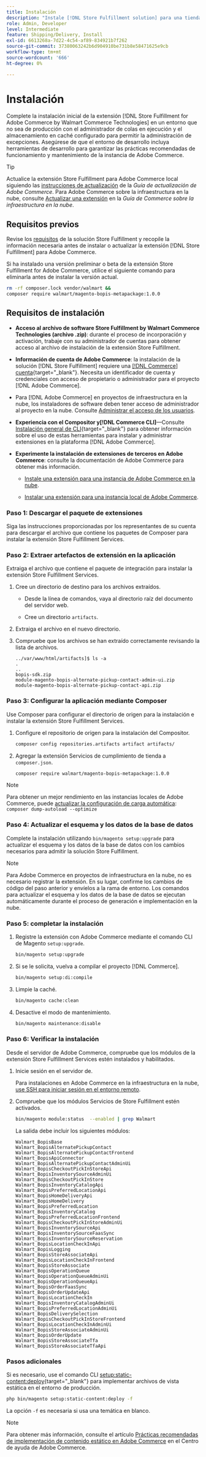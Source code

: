 ```yaml
---
title: Instalación
description: "Instale [!DNL Store Fulfillment solution] para una tienda Adobe Commerce usando Composer para PHP."
role: Admin, Developer
level: Intermediate
feature: Shipping/Delivery, Install
exl-id: 6613268a-7d22-4c54-af89-834921b7f262
source-git-commit: 37380063242b6d904910be731b8e58471625e9cb
workflow-type: tm+mt
source-wordcount: '666'
ht-degree: 0%

---
```



# Instalación

Complete la instalación inicial de la extensión [!DNL Store Fulfillment for Adobe Commerce by Walmart Commerce Technologies] en un entorno que no sea de producción con el administrador de colas en ejecución y el almacenamiento en caché configurado para permitir la administración de excepciones. Asegúrese de que el entorno de desarrollo incluya herramientas de desarrollo para garantizar las prácticas recomendadas de funcionamiento y mantenimiento de la instancia de Adobe Commerce.

>[!TIP]
>
>Actualice la extensión Store Fulfillment para Adobe Commerce local siguiendo las [instrucciones de actualización](https://experienceleague.adobe.com/docs/commerce-operations/upgrade-guide/modules/upgrade.html) de la _Guía de actualización de Adobe Commerce_. Para Adobe Commerce sobre la infraestructura en la nube, consulte [Actualizar una extensión](https://experienceleague.adobe.com/docs/commerce-cloud-service/user-guide/configure-store/extensions.html#upgrade-an-extension) en la *Guía de Commerce sobre la infraestructura en la nube*.

## Requisitos previos

Revise los [requisitos](solution-requirements.md) de la solución Store Fulfillment y recopile la información necesaria antes de instalar o actualizar la extensión [!DNL Store Fulfillment] para Adobe Commerce.

Si ha instalado una versión preliminar o beta de la extensión Store Fulfillment for Adobe Commerce, utilice el siguiente comando para eliminarla antes de instalar la versión actual.

```bash
rm -rf composer.lock vendor/walmart &&
composer require walmart/magento-bopis-metapackage:1.0.0
```

## Requisitos de instalación

- **Acceso al archivo de software Store Fulfillment by Walmart Commerce Technologies (archivo .zip)**: durante el proceso de incorporación y activación, trabaje con su administrador de cuentas para obtener acceso al archivo de instalación de la extensión Store Fulfillment.

- **Información de cuenta de Adobe Commerce**: la instalación de la solución [!DNL Store Fulfillment] requiere una [[!DNL Commerce] cuenta](https://experienceleague.adobe.com/en/docs/commerce-admin/start/commerce-account/commerce-account-create){target="_blank"}. Necesita un identificador de cuenta y credenciales con acceso de propietario o administrador para el proyecto [!DNL Adobe Commerce].

- Para [!DNL Adobe Commerce] en proyectos de infraestructura en la nube, los instaladores de software deben tener acceso de administrador al proyecto en la nube. Consulte [Administrar el acceso de los usuarios](https://experienceleague.adobe.com/en/docs/commerce-cloud-service/user-guide/project/user-access).

- **Experiencia con el Compositor y[!DNL Commerce CLI]**—Consulte [Instalación general de CLI](https://experienceleague.adobe.com/en/docs/commerce-operations/installation-guide/tutorials/extensions){target="_blank"} para obtener información sobre el uso de estas herramientas para instalar y administrar extensiones en la plataforma [!DNL Adobe Commerce].

- **Experimente la instalación de extensiones de terceros en Adobe Commerce**: consulte la documentación de Adobe Commerce para obtener más información.

   - [Instale una extensión para una instancia de Adobe Commerce en la nube](https://experienceleague.adobe.com/en/docs/commerce-cloud-service/user-guide/configure-store/extensions#install-an-extension).

   - [Instalar una extensión para una instancia local de Adobe Commerce](https://experienceleague.adobe.com/en/docs/commerce-operations/installation-guide/tutorials/extensions).

### Paso 1: Descargar el paquete de extensiones

Siga las instrucciones proporcionadas por los representantes de su cuenta para descargar el archivo que contiene los paquetes de Composer para instalar la extensión Store Fulfillment Services.

### Paso 2: Extraer artefactos de extensión en la aplicación

Extraiga el archivo que contiene el paquete de integración para instalar la extensión Store Fulfillment Services.

1. Cree un directorio de destino para los archivos extraídos.

   - Desde la línea de comandos, vaya al directorio raíz del documento del servidor web.

   - Cree un directorio `artifacts`.

1. Extraiga el archivo en el nuevo directorio.

1. Compruebe que los archivos se han extraído correctamente revisando la lista de archivos.

   ```
   ../var/www/html/artifacts]$ ls -a
   .
   ..
   bopis-sdk.zip
   module-magento-bopis-alternate-pickup-contact-admin-ui.zip
   module-magento-bopis-alternate-pickup-contact-api.zip
   ```

### Paso 3: Configurar la aplicación mediante Composer

Use Composer para configurar el directorio de origen para la instalación e instalar la extensión Store Fulfillment Services.

1. Configure el repositorio de origen para la instalación del Compositor.

   ```bash
   composer config repositories.artifacts artifact artifacts/
   ```

1. Agregar la extensión Servicios de cumplimiento de tienda a `composer.json`.

   ```bash
   composer require walmart/magento-bopis-metapackage:1.0.0
   ```

>[!NOTE]
>
>Para obtener un mejor rendimiento en las instancias locales de Adobe Commerce, puede [actualizar la configuración de carga automática](https://experienceleague.adobe.com/docs/commerce-operations/performance-best-practices/deployment-flow.html#update-the-autoloader): `composer dump-autoload --optimize`

### Paso 4: Actualizar el esquema y los datos de la base de datos

Complete la instalación utilizando `bin/magento setup:upgrade` para actualizar el esquema y los datos de la base de datos con los cambios necesarios para admitir la solución Store Fulfillment.

>[!NOTE]
>
>Para Adobe Commerce en proyectos de infraestructura en la nube, no es necesario registrar la extensión. En su lugar, confirme los cambios de código del paso anterior y envíelos a la rama de entorno. Los comandos para actualizar el esquema y los datos de la base de datos se ejecutan automáticamente durante el proceso de generación e implementación en la nube.

### Paso 5: completar la instalación

1. Registre la extensión con Adobe Commerce mediante el comando CLI de Magento `setup:upgrade`.

   ```bash
   bin/magento setup:upgrade
   ```

1. Si se le solicita, vuelva a compilar el proyecto [!DNL Commerce].

   ```bash
   bin/magento setup:di:compile
   ```

1. Limpie la caché.

   ```bash
   bin/magento cache:clean
   ```

1. Desactive el modo de mantenimiento.

   ```bash
   bin/magento maintenance:disable
   ```

### Paso 6: Verificar la instalación

Desde el servidor de Adobe Commerce, compruebe que los módulos de la extensión Store Fulfillment Services estén instalados y habilitados.

1. Inicie sesión en el servidor de.

   Para instalaciones en Adobe Commerce en la infraestructura en la nube, [use SSH para iniciar sesión en el entorno remoto](https://experienceleague.adobe.com/en/docs/commerce-cloud-service/user-guide/develop/secure-connections#ssh).

1. Compruebe que los módulos Servicios de Store Fulfillment estén activados.

   ```bash
   bin/magento module:status  --enabled | grep Walmart
   ```

   La salida debe incluir los siguientes módulos:

   ```
   Walmart_BopisBase
   Walmart_BopisAlternatePickupContact
   Walmart_BopisAlternatePickupContactFrontend
   Walmart_BopisApiConnector
   Walmart_BopisAlternatePickupContactAdminUi
   Walmart_BopisCheckoutPickInStoreApi
   Walmart_BopisInventorySourceAdminUi
   Walmart_BopisCheckoutPickInStore
   Walmart_BopisInventoryCatalogApi
   Walmart_BopisPreferredLocationApi
   Walmart_BopisHomeDeliveryApi
   Walmart_BopisHomeDelivery
   Walmart_BopisPreferredLocation
   Walmart_BopisInventoryCatalog
   Walmart_BopisPreferredLocationFrontend
   Walmart_BopisCheckoutPickInStoreAdminUi
   Walmart_BopisInventorySourceApi
   Walmart_BopisInventorySourceFaasSync
   Walmart_BopisInventorySourceReservation
   Walmart_BopisLocationCheckInApi
   Walmart_BopisLogging
   Walmart_BopisStoreAssociateApi
   Walmart_BopisLocationCheckInFrontend
   Walmart_BopisStoreAssociate
   Walmart_BopisOperationQueue
   Walmart_BopisOperationQueueAdminUi
   Walmart_BopisOperationQueueApi
   Walmart_BopisOrderFaasSync
   Walmart_BopisOrderUpdateApi
   Walmart_BopisLocationCheckIn
   Walmart_BopisInventoryCatalogAdminUi
   Walmart_BopisPreferredLocationAdminUi
   Walmart_BopisDeliverySelection
   Walmart_BopisCheckoutPickInStoreFrontend
   Walmart_BopisLocationCheckInAdminUi
   Walmart_BopisStoreAssociateAdminUi
   Walmart_BopisOrderUpdate
   Walmart_BopisStoreAssociateTfa
   Walmart_BopisStoreAssociateTfaApi
   ```

### Pasos adicionales

Si es necesario, use el comando CLI [setup:static-content:deploy](https://experienceleague.adobe.com/docs/commerce-operations/reference/commerce-on-premises.html){target="_blank"} para implementar archivos de vista estática en el entorno de producción.

```bash
php bin/magento setup:static-content:deploy -f
```

La opción `-f` es necesaria si usa una temática en blanco.

>[!NOTE]
>
>Para obtener más información, consulte el artículo [Prácticas recomendadas de implementación de contenido estático en Adobe Commerce](https://experienceleague.adobe.com/docs/commerce-operations/implementation-playbook/best-practices/development/static-content-deployment.html) en el Centro de ayuda de Adobe Commerce.


